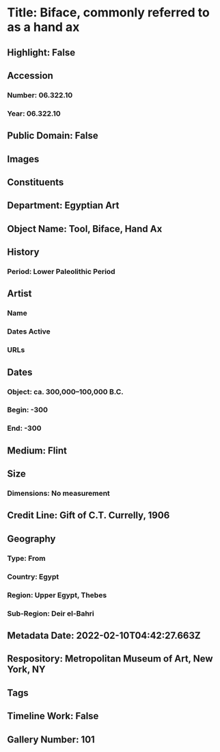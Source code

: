 # Title: Biface, commonly referred to as a hand ax
## Highlight: False
## Accession
### Number: 06.322.10
### Year: 06.322.10
## Public Domain: False
## Images
## Constituents
## Department: Egyptian Art
## Object Name: Tool, Biface, Hand Ax
## History
### Period: Lower Paleolithic Period
## Artist
### Name
### Dates Active
### URLs
## Dates
### Object: ca. 300,000–100,000 B.C.
### Begin: -300
### End: -300
## Medium: Flint
## Size
### Dimensions: No measurement
## Credit Line: Gift of C.T. Currelly, 1906
## Geography
### Type: From
### Country: Egypt
### Region: Upper Egypt, Thebes
### Sub-Region: Deir el-Bahri
## Metadata Date: 2022-02-10T04:42:27.663Z
## Respository: Metropolitan Museum of Art, New York, NY
## Tags
## Timeline Work: False
## Gallery Number: 101